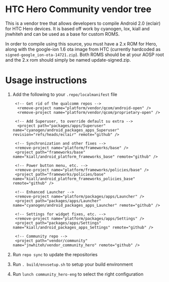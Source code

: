 # HTC Hero Community vendor tree

This is a vendor tree that allows developers to compile Android 2.0 (eclair)
for HTC Hero devices.  It is based off work by cyanogen, lox, kiall and
jnwhiteh and can be used as a base for custom ROMS.

In order to compile using this source, you must have a 2.x ROM for Hero, along
with the google-ion 1.6 ota image from HTC (currently hardcoded as
`signed-google_ion-ota-14721.zip`).  Both ROMS should be at your AOSP root and
the 2.x rom should simply be named update-signed.zip.

# Usage instructions

1. Add the following to your `.repo/localmanifest` file

     <?xml version="1.0" encoding="UTF-8"?>
     
     <manifest>
         <remote name="github" fetch="git://github.com/" />
     
     	<!-- Get rid of the qualcomm repos -->
         <remove-project name="platform/vendor/qcom/android-open" />
         <remove-project name="platform/vendor/qcom/proprietary-open" />
     
     	<!-- Add Superuser, to override default su extra -->
         <project path="packages/apps/Superuser" name="cyanogen/android_packages_apps_Superuser" revision="refs/heads/eclair" remote="github" />
     
     	<!-- Synchronization and other fixes -->
     	<remove-project name="platform/frameworks/base" />
     	<project path="frameworks/base" name="kiall/android_platform_frameworks_base" remote="github" />
     
     	<!-- Power button menu, etc. -->
     	<remove-project name="platform/frameworks/policies/base" />
     	<project path="frameworks/policies/base" name="kiall/android_platform_frameworks_policies_base" remote="github" />
     
     	<!-- Enhanced Launcher -->
     	<remove-project name="platform/packages/apps/Launcher" />
     	<project path="packages/apps/Launcher" name="cyanogen/android_packages_apps_Launcher" remote="github" />
     
     	<!-- Settings for widget fixes, etc. -->
     	<remove-project name="platform/packages/apps/Settings" />
     	<project path="packages/apps/Settings" name="kiall/android_packages_apps_Settings" remote="github" />
     
     	<!-- Community repo -->
     	<project path="vendor/community" name="jnwhiteh/vendor_community_hero" remote="github" />
     </manifest>

2. Run `repo sync` to update the repositories

3. Run `. build/envsetup.sh` to setup your build environment

4. Run `lunch community_hero-eng` to select the right configuration
